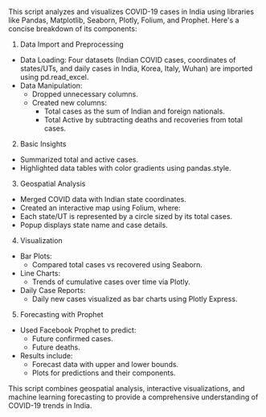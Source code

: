 
This script analyzes and visualizes COVID-19 cases in India using libraries like Pandas, Matplotlib, Seaborn, Plotly, Folium, and Prophet. Here's a concise breakdown of its components:

1. Data Import and Preprocessing
- Data Loading: Four datasets (Indian COVID cases, coordinates of states/UTs, and daily cases in India, Korea, Italy, Wuhan) are imported using pd.read_excel.
- Data Manipulation:
  - Dropped unnecessary columns.
  - Created new columns:
    - Total cases as the sum of Indian and foreign nationals.
    - Total Active by subtracting deaths and recoveries from total cases.

2. Basic Insights
- Summarized total and active cases.
- Highlighted data tables with color gradients using pandas.style.

3. Geospatial Analysis
- Merged COVID data with Indian state coordinates.
- Created an interactive map using Folium, where:
- Each state/UT is represented by a circle sized by its total cases.
- Popup displays state name and case details.

4. Visualization
- Bar Plots:
  - Compared total cases vs recovered using Seaborn.
- Line Charts:
  - Trends of cumulative cases over time via Plotly.
- Daily Case Reports:
  - Daily new cases visualized as bar charts using Plotly Express.

5. Forecasting with Prophet
- Used Facebook Prophet to predict:
  - Future confirmed cases.
  - Future deaths.
- Results include:
  - Forecast data with upper and lower bounds.
  - Plots for predictions and their components.

This script combines geospatial analysis, interactive visualizations, and machine learning forecasting to provide a comprehensive understanding of COVID-19 trends in India.
